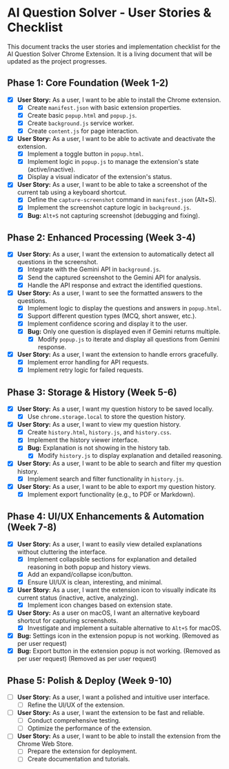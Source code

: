 # AI Question Solver - User Stories & Checklist

This document tracks the user stories and implementation checklist for the AI Question Solver Chrome Extension. It is a living document that will be updated as the project progresses.

## Phase 1: Core Foundation (Week 1-2)

*   [x] **User Story:** As a user, I want to be able to install the Chrome extension.
    *   [x] Create `manifest.json` with basic extension properties.
    *   [x] Create basic `popup.html` and `popup.js`.
    *   [x] Create `background.js` service worker.
    *   [x] Create `content.js` for page interaction.
*   [x] **User Story:** As a user, I want to be able to activate and deactivate the extension.
    *   [x] Implement a toggle button in `popup.html`.
    *   [x] Implement logic in `popup.js` to manage the extension's state (active/inactive).
    *   [x] Display a visual indicator of the extension's status.
*   [x] **User Story:** As a user, I want to be able to take a screenshot of the current tab using a keyboard shortcut.
    *   [x] Define the `capture-screenshot` command in `manifest.json` (Alt+S).
    *   [x] Implement the screenshot capture logic in `background.js`.
    *   [x] **Bug:** `Alt+S` not capturing screenshot (debugging and fixing).

## Phase 2: Enhanced Processing (Week 3-4)

*   [x] **User Story:** As a user, I want the extension to automatically detect all questions in the screenshot.
    *   [x] Integrate with the Gemini API in `background.js`.
    *   [x] Send the captured screenshot to the Gemini API for analysis.
    *   [x] Handle the API response and extract the identified questions.
*   [x] **User Story:** As a user, I want to see the formatted answers to the questions.
    *   [x] Implement logic to display the questions and answers in `popup.html`.
    *   [x] Support different question types (MCQ, short answer, etc.).
    *   [x] Implement confidence scoring and display it to the user.
    *   [x] **Bug:** Only one question is displayed even if Gemini returns multiple.
        *   [x] Modify `popup.js` to iterate and display all questions from Gemini response.
*   [x] **User Story:** As a user, I want the extension to handle errors gracefully.
    *   [x] Implement error handling for API requests.
    *   [x] Implement retry logic for failed requests.

## Phase 3: Storage & History (Week 5-6)

*   [x] **User Story:** As a user, I want my question history to be saved locally.
    *   [x] Use `chrome.storage.local` to store the question history.
*   [x] **User Story:** As a user, I want to view my question history.
    *   [x] Create `history.html`, `history.js`, and `history.css`.
    *   [x] Implement the history viewer interface.
    *   [x] **Bug:** Explanation is not showing in the history tab.
        *   [x] Modify `history.js` to display explanation and detailed reasoning.
*   [x] **User Story:** As a user, I want to be able to search and filter my question history.
    *   [x] Implement search and filter functionality in `history.js`.
*   [x] **User Story:** As a user, I want to be able to export my question history.
    *   [x] Implement export functionality (e.g., to PDF or Markdown).

## Phase 4: UI/UX Enhancements & Automation (Week 7-8)

*   [x] **User Story:** As a user, I want to easily view detailed explanations without cluttering the interface.
    *   [x] Implement collapsible sections for explanation and detailed reasoning in both popup and history views.
    *   [x] Add an expand/collapse icon/button.
    *   [x] Ensure UI/UX is clean, interesting, and minimal.
*   [x] **User Story:** As a user, I want the extension icon to visually indicate its current status (inactive, active, analyzing).
    *   [x] Implement icon changes based on extension state.
*   [x] **User Story:** As a user on macOS, I want an alternative keyboard shortcut for capturing screenshots.
    *   [x] Investigate and implement a suitable alternative to `Alt+S` for macOS.
*   [x] **Bug:** Settings icon in the extension popup is not working. (Removed as per user request)
*   [x] **Bug:** Export button in the extension popup is not working. (Removed as per user request) (Removed as per user request)

## Phase 5: Polish & Deploy (Week 9-10)

*   [ ] **User Story:** As a user, I want a polished and intuitive user interface.
    *   [ ] Refine the UI/UX of the extension.
*   [ ] **User Story:** As a user, I want the extension to be fast and reliable.
    *   [ ] Conduct comprehensive testing.
    *   [ ] Optimize the performance of the extension.
*   [ ] **User Story:** As a user, I want to be able to install the extension from the Chrome Web Store.
    *   [ ] Prepare the extension for deployment.
    *   [ ] Create documentation and tutorials.

